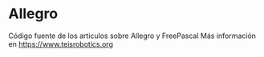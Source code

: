 # Allegro
Código fuente de los articulos sobre Allegro y FreePascal
Más información en https://www.teisrobotics.org

